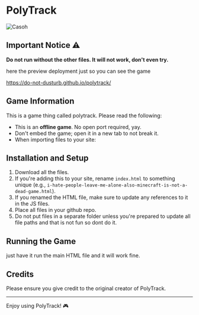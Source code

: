 # PolyTrack

![Casoh](https://i.ytimg.com/vi/Kbpq8ZhOnYM/hqdefault.jpg)

## Important Notice ⚠️

**Do not run without the other files. It will not work, don't even try.**

here the preview deployment just so you can see the game 

 https://do-not-dusturb.github.io/polytrack/ 

## Game Information

This is a game thing called polytrack. Please read the following:

- This is an **offline game**. No open port required, yay.
- Don't embed the game; open it in a new tab to not break it.
- When importing files to your site:

## Installation and Setup

1. Download all the files.
2. If you're adding this to your site, rename `index.html` to something unique (e.g., `i-hate-people-leave-me-alone-also-minecraft-is-not-a-dead-game.html`).
3. If you renamed the HTML file, make sure to update any references to it in the JS files.
4. Place all files in your github repo.
5. Do not put files in a separate folder unless you're prepared to update all file paths and that is not fun so dont do it.

## Running the Game

just have it run the main HTML file and it will work fine.

## Credits

Please ensure you give credit to the original creator of PolyTrack.

---

Enjoy using PolyTrack! 🎮
